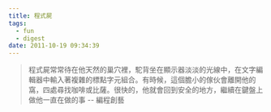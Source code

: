 ```yaml
---
title: 程式屍
tags:
  - fun
  - digest
date: 2011-10-19 09:34:39
---
```


> 程式屍常常待在他天然的巢穴裡，駝背坐在顯示器淡淡的光線中，在文字編輯器中輸入著複雜的標點字元組合。有時候，這個膽小的傢伙會離開他的窩，四處尋找咖啡或比薩。很快的，他就會回到安全的地方，繼續在鍵盤上做他一直在做的事
> -- 編程創藝